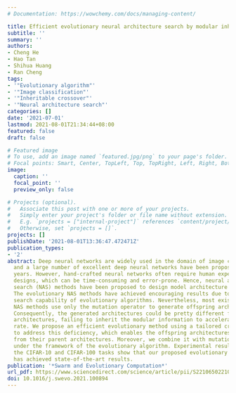 ```yaml
---
# Documentation: https://wowchemy.com/docs/managing-content/

title: Efficient evolutionary neural architecture search by modular inheritable crossover
subtitle: ''
summary: ''
authors:
- Cheng He
- Hao Tan
- Shihua Huang
- Ran Cheng
tags:
- '"Evolutionary algorithm"'
- '"Image classification"'
- '"Inheritable crossover"'
- '"Neural architecture search"'
categories: []
date: '2021-07-01'
lastmod: 2021-08-01T21:34:44+08:00
featured: false
draft: false

# Featured image
# To use, add an image named `featured.jpg/png` to your page's folder.
# Focal points: Smart, Center, TopLeft, Top, TopRight, Left, Right, BottomLeft, Bottom, BottomRight.
image:
  caption: ''
  focal_point: ''
  preview_only: false

# Projects (optional).
#   Associate this post with one or more of your projects.
#   Simply enter your project's folder or file name without extension.
#   E.g. `projects = ["internal-project"]` references `content/project/deep-learning/index.md`.
#   Otherwise, set `projects = []`.
projects: []
publishDate: '2021-08-01T13:36:47.472471Z'
publication_types:
- '2'
abstract: Deep neural networks are widely used in the domain of image classification,
  and a large number of excellent deep neural networks have been proposed in recent
  years. However, hand-crafted neural networks often require human experts for elaborate
  designs, which can be time-consuming and error-prone. Hence, neural architecture
  search (NAS) methods have been proposed to design model architecture automatically.
  The evolutionary NAS methods have achieved encouraging results due to the global
  search capability of evolutionary algorithms. Nevertheless, most existing evolutionary
  NAS methods use only the mutation operator to generate offspring architectures.
  Consequently, the generated architectures could be pretty different from their parent
  architectures, failing to inherit the modular information to accelerate the convergence
  rate. We propose an efficient evolutionary method using a tailored crossover operator
  to address this deficiency, which enables the offspring architectures to inherit
  from their parent architectures. Moreover, we combine it with mutation operators
  under the framework of the evolutionary algorithm. Experimental results on both
  the CIFAR-10 and CIFAR-100 tasks show that our proposed evolutionary NAS method
  has achieved state-of-the-art results.
publication: '*Swarm and Evolutionary Computation*'
url_pdf: https://www.sciencedirect.com/science/article/pii/S2210650221000559
doi: 10.1016/j.swevo.2021.100894
---
```

